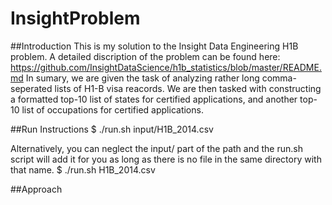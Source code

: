 # InsightProblem

##Introduction
This is my solution to the Insight Data Engineering H1B problem. A detailed discription of the problem can be found here: https://github.com/InsightDataScience/h1b_statistics/blob/master/README.md
In sumary, we are given the task of analyzing rather long comma-seperated lists of H1-B visa reacords. We are then tasked with constructing a formatted top-10 list of states for certified applications, and another top-10 list of occupations for certified applications. 

##Run Instructions
$ ./run.sh input/H1B_2014.csv

Alternatively, you can neglect the input/ part of the path and the run.sh script will add it for you as long as there is no file in the same directory with that name.
$ ./run.sh H1B_2014.csv

##Approach
